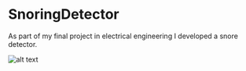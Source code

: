 # SnoringDetector
As part of my final project in electrical engineering I developed a snore detector.

![alt text](https://www.raleighcapitolent.com/wp-content/uploads/2021/09/how-to-stop-snoring.jpg)

